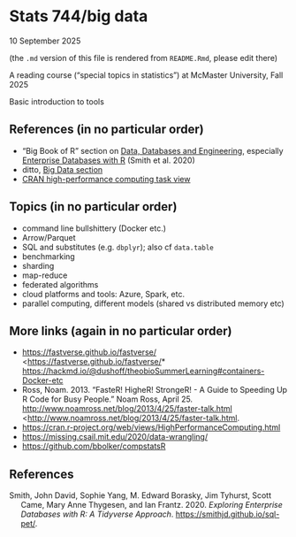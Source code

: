 Stats 744/big data
================
10 September 2025

(the `.md` version of this file is rendered from `README.Rmd`, please
edit there)

A reading course (“special topics in statistics”) at McMaster
University, Fall 2025

Basic introduction to tools

## References (in no particular order)

- “Big Book of R” section on [Data, Databases and
  Engineering](https://www.bigbookofr.com/chapters/data%20databases%20and%20engineering),
  especially [Enterprise Databases with
  R](https://smithjd.github.io/sql-pet/) (Smith et al. 2020)
- ditto, [Big Data
  section](https://www.bigbookofr.com/chapters/big%20data)
- [CRAN high-performance computing task
  view](https://cran.r-project.org/web/views/HighPerformanceComputing.html)

## Topics (in no particular order)

- command line bullshittery (Docker etc.)
- Arrow/Parquet
- SQL and substitutes (e.g. `dbplyr`); also cf `data.table`
- benchmarking
- sharding
- map-reduce
- federated algorithms
- cloud platforms and tools: Azure, Spark, etc.
- parallel computing, different models (shared vs distributed memory
  etc)

## More links (again in no particular order)

- <https://fastverse.github.io/fastverse/>
  \<<https://fastverse.github.io/fastverse/>\*
  <https://hackmd.io/@dushoff/theobioSummerLearning#containers-Docker-etc>
- Ross, Noam. 2013. “FasteR! HigheR! StrongeR! - A Guide to Speeding Up
  R Code for Busy People.” Noam Ross, April 25.
  <http://www.noamross.net/blog/2013/4/25/faster-talk.html>
  \<<http://www.noamross.net/blog/2013/4/25/faster-talk.html>.
- <https://cran.r-project.org/web/views/HighPerformanceComputing.html>
- <https://missing.csail.mit.edu/2020/data-wrangling/>
- <https://github.com/bbolker/compstatsR>

## References

<div id="refs" class="references csl-bib-body hanging-indent"
entry-spacing="0">

<div id="ref-smithexploring" class="csl-entry">

Smith, John David, Sophie Yang, M. Edward Borasky, Jim Tyhurst, Scott
Came, Mary Anne Thygesen, and Ian Frantz. 2020. *Exploring Enterprise
Databases with R: A Tidyverse Approach*.
<https://smithjd.github.io/sql-pet/>.

</div>

</div>
